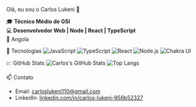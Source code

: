  Olá, eu sou o Carlos Lukeni 👋

🎓 **Técnico Médio de GSI**  
💻 **Desenvolvedor Web | Node | React | TypeScript**  
📍 Angola

 🚀 Tecnologias
![JavaScript](https://img.shields.io/badge/-JavaScript-F7DF1E?logo=javascript&logoColor=black)
![TypeScript](https://img.shields.io/badge/-TypeScript-3178C6?logo=typescript&logoColor=white)
![React](https://img.shields.io/badge/-React-20232A?logo=react)
![Node.js](https://img.shields.io/badge/-Node.js-339933?logo=node.js&logoColor=white)
![Chakra UI](https://img.shields.io/badge/-Chakra%20UI-319795?logo=chakraui&logoColor=white)

 📈 GitHub Stats
![Carlos's GitHub Stats](https://github-readme-stats.vercel.app/api?username=clukeni10&show_icons=true&theme=default)
![Top Langs](https://github-readme-stats.vercel.app/api/top-langs/?username=clukeni10&layout=compact)

 📫 Contato
- Email: [carloslukeni110@gmail.com](mailto:carloslukeni110@gmail.com)
- LinkedIn: [linkedin.com/in/carlos-lukeni-956b52327]([https://linkedin.com/in/teulinkedin](https://www.linkedin.com/in/carlos-lukeni-956b52327/))

